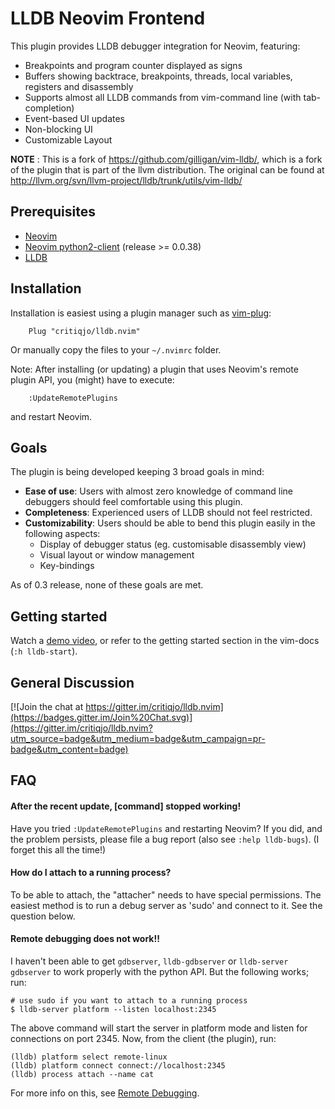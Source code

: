 # LLDB Neovim Frontend

This plugin provides LLDB debugger integration for Neovim, featuring:

* Breakpoints and program counter displayed as signs
* Buffers showing backtrace, breakpoints, threads, local variables, registers and disassembly
* Supports almost all LLDB commands from vim-command line (with tab-completion)
* Event-based UI updates
* Non-blocking UI
* Customizable Layout

**NOTE** : This is a fork of https://github.com/gilligan/vim-lldb/, which is a fork of
the plugin that is part of the llvm distribution. The original can be found at
http://llvm.org/svn/llvm-project/lldb/trunk/utils/vim-lldb/

## Prerequisites

* [Neovim](https://github.com/neovim/neovim)
* [Neovim python2-client](https://github.com/neovim/python-client) (release >= 0.0.38)
* [LLDB](http://lldb.llvm.org/)

## Installation

Installation is easiest using a plugin manager such as [vim-plug](https://github.com/junegunn/vim-plug):
```
    Plug "critiqjo/lldb.nvim"
```
Or manually copy the files to your `~/.nvimrc` folder.

Note: After installing (or updating) a plugin that uses Neovim's remote plugin API,
you (might) have to execute:
```
    :UpdateRemotePlugins
```
and restart Neovim.

## Goals

The plugin is being developed keeping 3 broad goals in mind:

* **Ease of use**: Users with almost zero knowledge of command line debuggers should feel comfortable using this plugin.
* **Completeness**: Experienced users of LLDB should not feel restricted.
* **Customizability**: Users should be able to bend this plugin easily in the following aspects:
    * Display of debugger status (eg. customisable disassembly view)
    * Visual layout or window management
    * Key-bindings

As of 0.3 release, none of these goals are met.

## Getting started

Watch a [demo video](https://youtu.be/aXSNhTH1Co4), or refer to the getting
started section in the vim-docs (`:h lldb-start`).

## General Discussion

[![Join the chat at https://gitter.im/critiqjo/lldb.nvim](https://badges.gitter.im/Join%20Chat.svg)](https://gitter.im/critiqjo/lldb.nvim?utm_source=badge&utm_medium=badge&utm_campaign=pr-badge&utm_content=badge)

## FAQ

#### After the recent update, [command] stopped working!

Have you tried `:UpdateRemotePlugins` and restarting Neovim? If you did, and
the problem persists, please file a bug report (also see `:help lldb-bugs`).
(I forget this all the time!)

#### How do I attach to a running process?

To be able to attach, the "attacher" needs to have special permissions. The
easiest method is to run a debug server as 'sudo' and connect to it.
See the question below.

#### Remote debugging does not work!!

I haven't been able to get `gdbserver`, `lldb-gdbserver` or `lldb-server gdbserver`
to work properly with the python API. But the following works; run:

```
# use sudo if you want to attach to a running process
$ lldb-server platform --listen localhost:2345
```

The above command will start the server in platform mode and listen for connections
on port 2345. Now, from the client (the plugin), run:

```
(lldb) platform select remote-linux
(lldb) platform connect connect://localhost:2345
(lldb) process attach --name cat
```

For more info on this, see [Remote Debugging](http://lldb.llvm.org/remote.html).
